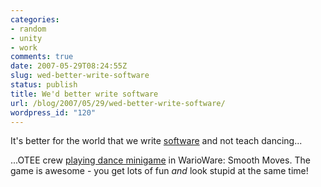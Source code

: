 ```yaml
---
categories:
- random
- unity
- work
comments: true
date: 2007-05-29T08:24:55Z
slug: wed-better-write-software
status: publish
title: We'd better write software
url: /blog/2007/05/29/wed-better-write-software/
wordpress_id: "120"
---
```


It's better for the world that we write [software](http://unity3d.com) and not teach dancing...

...OTEE crew [playing dance minigame](http://developer.thiggins.com/oteewii) in WarioWare: Smooth Moves. The game is awesome - you get lots of fun _and_ look stupid at the same time!

